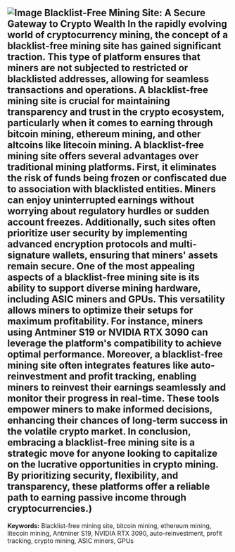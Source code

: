 
![Image](https://github.com/user-attachments/assets/d7419ec9-dc67-403f-bf28-8faea5f1f74f)
**Blacklist-Free Mining Site: A Secure Gateway to Crypto Wealth**
In the rapidly evolving world of cryptocurrency mining, the concept of a blacklist-free mining site has gained significant traction. This type of platform ensures that miners are not subjected to restricted or blacklisted addresses, allowing for seamless transactions and operations. A **blacklist-free mining site** is crucial for maintaining transparency and trust in the crypto ecosystem, particularly when it comes to earning through **bitcoin mining**, **ethereum mining**, and other altcoins like **litecoin mining**.
A **blacklist-free mining site** offers several advantages over traditional mining platforms. First, it eliminates the risk of funds being frozen or confiscated due to association with blacklisted entities. Miners can enjoy uninterrupted earnings without worrying about regulatory hurdles or sudden account freezes. Additionally, such sites often prioritize user security by implementing advanced encryption protocols and multi-signature wallets, ensuring that miners' assets remain secure.
One of the most appealing aspects of a blacklist-free mining site is its ability to support diverse mining hardware, including ASIC miners and GPUs. This versatility allows miners to optimize their setups for maximum profitability. For instance, miners using **Antminer S19** or **NVIDIA RTX 3090** can leverage the platform's compatibility to achieve optimal performance.
Moreover, a **blacklist-free mining site** often integrates features like **auto-reinvestment** and **profit tracking**, enabling miners to reinvest their earnings seamlessly and monitor their progress in real-time. These tools empower miners to make informed decisions, enhancing their chances of long-term success in the volatile crypto market.
In conclusion, embracing a **blacklist-free mining site** is a strategic move for anyone looking to capitalize on the lucrative opportunities in **crypto mining**. By prioritizing security, flexibility, and transparency, these platforms offer a reliable path to earning passive income through cryptocurrencies.)
---
**Keywords:** Blacklist-free mining site, bitcoin mining, ethereum mining, litecoin mining, Antminer S19, NVIDIA RTX 3090, auto-reinvestment, profit tracking, crypto mining, ASIC miners, GPUs
